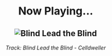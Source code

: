 <div align="center"> 
<h1>Now Playing...</h1>

![Blind Lead the Blind](https://i.scdn.co/image/ab67616d00001e02282b04fae470d1cad14409b6)
--
_<p>Track: Blind Lead the Blind - Celldweller </p>_
</div>
